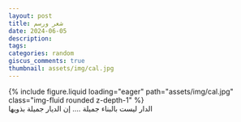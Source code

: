 ```yaml
---
layout: post
title: شعر ورسم
date: 2024-06-05
description:
tags:
categories: random
giscus_comments: true
thumbnail: assets/img/cal.jpg
---
```


<div class="row mt-3">
    <div class="col-sm mt-3 mt-md-0">
        {% include figure.liquid loading="eager" path="assets/img/cal.jpg" class="img-fluid rounded z-depth-1" %}
    </div>
</div>
<div class="caption">
    الدار ليست بالبناء جميلة …. إن الديار جميلة بذويها
</div>

